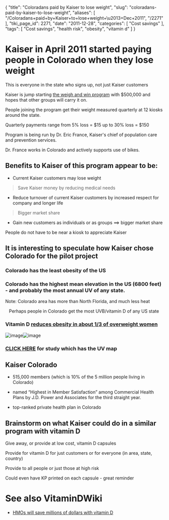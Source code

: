 {
    "title": "Coloradans paid by Kaiser to lose weight",
    "slug": "coloradans-paid-by-kaiser-to-lose-weight",
    "aliases": [
        "/Coloradans+paid+by+Kaiser+to+lose+weight+\u2013+Dec+2011",
        "/2271"
    ],
    "tiki_page_id": 2271,
    "date": "2011-12-28",
    "categories": [
        "Cost savings"
    ],
    "tags": [
        "Cost savings",
        "health risk",
        "obesity",
        "vitamin d"
    ]
}


# Kaiser in April 2011 started paying people in Colorado when they lose weight

This is everyone in the state who signs up, not just Kaiser customers

Kaiser is jump starting [the weigh and win program](http://www.weighandwin.com) with $500,000 and hopes that other groups will carry it on.

People joining the program get their weight measured quarterly at 12 kiosks around the state. 

Quarterly payments range from 5% loss = $15 up to 30% loss = $150

Program is being run by Dr. Eric France, Kaiser's chief of population care and prevention services.

Dr. France works in Colorado and actively supports use of bikes.

## Benefits to Kaiser of this program appear to be:

* Current Kaiser customers may lose weight 

> Save Kaiser money by reducing medical needs

* Reduce turnover of current Kaiser customers  by increased respect for company and longer life

> Bigger market share

* Gain new customers as individuals or as groups ==> bigger market share

People do not have to be near a kiosk to appreciate Kaiser

## It is interesting to speculate how Kaiser chose Colorado for the pilot project

### Colorado has the least obesity of the US

### Colorado has the highest mean elevation in the US (6800 feet) - and probably the most annual UV of any state.

Note: Colorado area has more than North Florida, and much less heat

&nbsp; &nbsp;Perhaps people in Colorado get the most UVB/vitamin D of any US state

### Vitamin D [reduces obesity in about 1/3 of overweight women](/tags/reduces-obesity-in-about-13-of-overweight-women.html)

<img src="/attachments/d3.mock.jpg" alt="image" style="max-width: 500px;"><img src="/attachments/d3.mock.jpg" alt="image">

### [CLICK HERE](/tags/click-here.html) for study which has the UV map

## Kaiser Colorado

* 515,000 members (which is 10% of the 5 million people living in Colorado)

* named “Highest in Member Satisfaction” among Commercial Health Plans by J.D. Power and Associates for the third straight year. 

* top-ranked private health plan in Colorado

## Brainstorm on what Kaiser could do in a similar program with vitamin D

Give away, or provide at low cost, vitamin D capsules 

Provide for vitamin D for just customers or for everyone (in area, state, country)

Provide to all people or just those at high risk

Could even have KP printed on each capsule - great reminder

# See also VitaminDWiki

* [HMOs will save millions of dollars with vitamin D](/posts/hmos-will-save-millions-of-dollars-with-vitamin-d)